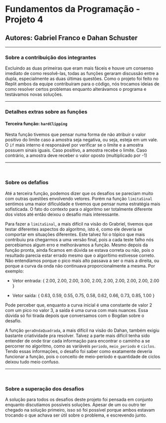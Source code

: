 # Fundamentos da Programação - Projeto 4

## **Autores**: Gabriel Franco e Dahan Schuster

---

### Sobre a contribuição dos integrantes

Excluindo as duas primeiras que eram mais fáceis e houve um consenso imediato de
como resolvê-las, todas as funções geraram discussão entre a dupla, especialmente
as duas últimas questões. Como o projeto foi feito no Replit ambos da equipe
contribuíram para o código, nós trocamos ideias de como resolver certos problemas
enquanto alterávamos o programa e testávamos novas soluções.

---

### Detalhes extras sobre as funções

#### **Terceira função: `hardClipping`**

Nesta função tivemos que pensar numa forma de não atribuir o valor positivo do
limite caso a amostra seja negativa, ou seja, esteja em um vale. O `if` mais
interno é responsável por verificar se o limite e a amostra possuem sinais
iguais. Caso positivo, a amostra recebe o limite. Caso contrário, a amostra deve
receber o valor oposto (multiplicado por -1)

---

&nbsp;

### Sobre os defafios

Até a terceira função, podemos dizer que os desafios se pareciam muito com
outras questões envolvendo vetores. Porém na função `limitaSinal` sentimos uma
maior dificuldade e tivemos que pensar numa estratégia mais sofisticada. O fato
do contexto para o algoritmo ser totalmente diferente dos vistos até então
deixou o desafio mais interessante.

Para fazer a `limitaSinal`, a mais difícil na visão do Grabriel, tivemos que
testar diferentes aspectos do algoritmo, isto é, como ele deveria se comportar
em situações diferentes. Este talvez foi o tópico que mais contribuiu pra
chegarmos a uma versão final, pois a cada teste falho nós percebiamos algum erro
e melhorávamos a função. Mesmo depois da função pronta, ainda ficamos em dúvida
se estava correta ou não, pois o resultado parecia estar errado mesmo que o
algorítimo estivesse correto. Não entendíamos porque o pico mais alto passava a
ser o mais a direita, ou porque a curva da onda não continuava proporcionalmente
a mesma. Por exemplo:

- Vetor entrada:
    { 2.00, 2.00, 2.00, 3.00, 2.00, 2.00, 2.00, 2.00, 2.00, 2.00 }

- Vetor saída:
    { 0.63, 0.59, 0.55, 0.75, 0.58, 0.62, 0.66, 0.73, 0.85, 1.00 }

Pode perceber que, enquanto a curva inicial é uma constante de valor 2 com um
pico no valor 3, a saída é uma curva com mais nuances.
Essa dúvida só foi tirada depois que conversamos com o Bogdan sobre o desafio.

A função `geraOndaQuadrada`, a mais difícil na visão do Dahan, também exigiu
bastante criatividade pra resolver. Talvez a parte mais difícil tenha sido
entender de onde tirar cada informação para encontrar o caminho a se percorrer
no algoritmo, como as variáveis `periodo`,  `meio_periodo` e `ciclos`. Tendo
essas informações, o desafio foi saber como exatamente deveria funcionar a
função, pois o conceito de meio-período e quantidade de ciclos deixou tudo meio
confuso.

---

&nbsp;

### Sobre a superação dos desafios

A solução para todos os desafios deste projeto foi pensada em conjunto enquanto
discutíamos possíveis soluções. Apesar de um ou outro ter chegado na solução
primeiro, isso só foi possível porque ambos estavam trocando o que achava ser
útil sobre o problema, e escrevendo junto.